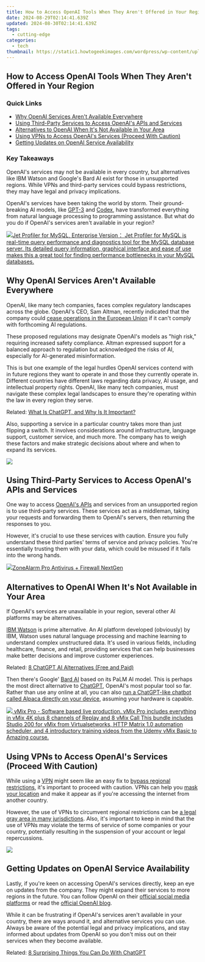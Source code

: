 ```yaml
---
title: How to Access OpenAI Tools When They Aren't Offered in Your Region
date: 2024-08-29T02:14:41.639Z
updated: 2024-08-30T02:14:41.639Z
tags:
  - cutting-edge
categories:
  - tech
thumbnail: https://static1.howtogeekimages.com/wordpress/wp-content/uploads/2023/05/52753097926_49a33c5d9b_o-1.jpg
---
```


## How to Access OpenAI Tools When They Aren't Offered in Your Region

### Quick Links

* [Why OpenAI Services Aren't Available Everywhere](https://youtube-sure.techidaily.com/n-2024-charting-creators-fortune-revenue-generated-from-youtube-advertisements/)
* [Using Third-Party Services to Access OpenAI's APIs and Services](https://extra-resources.techidaily.com/silent-voices-in-the-social-media-arena-ig-live-edition/)
* [Alternatives to OpenAI When It's Not Available in Your Area](https://video-screen-grab.techidaily.com/new-2024-approved-top-eight-video-grabber-software/)
* [Using VPNs to Access OpenAI's Services (Proceed With Caution)](https://www.howtogeek.com/881382/what-to-do-if-openais-services-are-not-available-in-your-country/#using-vpns-to-access-openai-s-services-proceed-with-caution)
* [Getting Updates on OpenAI Service Availability](https://win11-tips.techidaily.com/master-your-moves-fixed-tips-to-overcome-windows-lags-in-sw-battlefront-2/)

### Key Takeaways

 OpenAI's services may not be available in every country, but alternatives like IBM Watson and Google's Bard AI exist for those in unsupported regions. While VPNs and third-party services could bypass restrictions, they may have legal and privacy implications.

 OpenAI's services have been taking the world by storm. Their ground-breaking AI models, like [GPT-3](https://pokemon-go-android.techidaily.com/in-2024-15-best-strongest-pokemon-to-use-in-pokemon-go-pvp-leagues-for-honor-x50i-drfone-by-drfone-virtual-android/) and [Codex](https://openai.com/blog/openai-codex), have transformed everything from natural language processing to programming assistance. But what do you do if OpenAI's services aren't available in your region?

<!-- affiliate ads begin -->
<a href="https://secure.2checkout.com/order/checkout.php?PRODS=4576829&QTY=1&AFFILIATE=108875&CART=1"><img src="https://secure.avangate.com/images/merchant/9e740b84bb48a64dde25061566299467/products/copy_1_jp_box_big.png" border="0">Jet Profiler for MySQL, Enterprise Version： Jet Profiler for MySQL is real-time query performance and diagnostics tool for the MySQL database server. Its detailed query information, graphical interface and ease of use makes this a great tool for finding performance bottlenecks in your MySQL databases. </a>
<!-- affiliate ads end -->
##  Why OpenAI Services Aren't Available Everywhere

 OpenAI, like many tech companies, faces complex regulatory landscapes across the globe. OpenAI's CEO, Sam Altman, recently indicated that the company could [cease operations in the European Union](https://www.zdnet.com/article/openai-could-cease-operating-in-eu-countries-due-to-ai-regulations/) if it can't comply with forthcoming AI regulations.

 These proposed regulations may designate OpenAI's models as "high risk," requiring increased safety compliance. Altman expressed support for a balanced approach to regulation but acknowledged the risks of AI, especially for AI-generated misinformation.

 This is but one example of the legal hurdles OpenAI services contend with in future regions they want to operate in and those they currently operate in. Different countries have different laws regarding data privacy, AI usage, and intellectual property rights. OpenAI, like many tech companies, must navigate these complex legal landscapes to ensure they're operating within the law in every region they serve.

Related: [What Is ChatGPT, and Why Is It Important?](https://smart-video-editing.techidaily.com/new-how-to-find-free-sites-for-sound-effect-and-add-them-in-final-cut-pro-for-2024/) 

 Also, supporting a service in a particular country takes more than just flipping a switch. It involves considerations around infrastructure, language support, customer service, and much more. The company has to weigh these factors and make strategic decisions about where and when to expand its services.

<!-- affiliate ads begin -->
<a href="https://secure.2checkout.com/order/checkout.php?PRODS=32667153&QTY=1&AFFILIATE=108875&CART=1"><img src="https://www.coolmuster.com/uploads/image/20201228/feature02.png" border="0"></a>
<!-- affiliate ads end -->
##  Using Third-Party Services to Access OpenAI's APIs and Services

 One way to access [OpenAI's APIs](https://review-topics.techidaily.com/how-to-unlock-iphone-xs-without-passcode-by-drfone-ios-unlock-ios-unlock/) and services from an unsupported region is to use third-party services. These services act as a middleman, taking your requests and forwarding them to OpenAI's servers, then returning the responses to you.

 However, it's crucial to use these services with caution. Ensure you fully understand these third parties' terms of service and privacy policies. You're essentially trusting them with your data, which could be misused if it falls into the wrong hands.

<!-- affiliate ads begin -->
<a href="https://estore.zonealarm.com/order/checkout.php?PRODS=38658749&QTY=1&AFFILIATE=108875&CART=1"><img src="https://sc1.checkpoint.com/sc1/za/images/boxes/pa_500.png" border="0">ZoneAlarm Pro Antivirus + Firewall NextGen</a>
<!-- affiliate ads end -->
##  Alternatives to OpenAI When It's Not Available in Your Area

 If OpenAI's services are unavailable in your region, several other AI platforms may be alternatives.

[IBM Watson](https://www.ibm.com/watson) is prime alternative. An AI platform developed (obviously) by IBM, Watson uses natural language processing and machine learning to understand complex unstructured data. It's used in various fields, including healthcare, finance, and retail, providing services that can help businesses make better decisions and improve customer experiences.

Related: [8 ChatGPT AI Alternatives (Free and Paid)](https://screen-mirroring-recording.techidaily.com/in-2024-3-must-know-methods-to-record-on-your-ipad/) 

 Then there's Google' [Bard AI](https://bard.google.com/) based on its PaLM AI model. This is perhaps the most direct alternative to [ChatGPT](https://smart-video-editing.techidaily.com/new-how-to-find-free-sites-for-sound-effect-and-add-them-in-final-cut-pro-for-2024/), OpenAI's most popular tool so far. Rather than use any online at all, you can also [run a ChatGPT-like chatbot called Alpaca directly on your device](https://tech-revival.techidaily.com/solving-the-problem-why-does-chatgpt-forget-our-talks/), assuming your hardware is capable.

<!-- affiliate ads begin -->
<a href="https://secure.2checkout.com/order/checkout.php?PRODS=30901410&QTY=1&AFFILIATE=108875&CART=1"> <img src="https://secure.avangate.com/images/merchant/ce9a6fb2becc2d235e62b125e9260102/products/copy_1_copy_vMixCallScreenshot1-large.jpg" border="0"> vMix Pro - Software based live production. vMix Pro includes everything in vMix 4K plus 8 channels of Replay and 8 vMix Call 
This bundle includes Studio 200 for vMix from Virtualsetworks, HTTP Matrix 1.0 automation scheduler, and 4 introductory training videos from the Udemy vMix Basic to Amazing course. </a>
<!-- affiliate ads end -->
##  Using VPNs to Access OpenAI's Services (Proceed With Caution)

 While using a [VPN](https://extra-guidance.techidaily.com/2024-approved-masterclass-in-3d-color-grading-with-custom-luts/) might seem like an easy fix to [bypass regional restrictions](https://android-transfer.techidaily.com/in-2024-4-ways-to-transfer-music-from-honor-70-lite-5g-to-iphone-drfone-by-drfone-transfer-from-android-transfer-from-android/), it's important to proceed with caution. VPNs can help you [mask your location](https://screen-capture.techidaily.com/new-securing-your-pc-gaming-memories-best-techniques-for-2024/) and make it appear as if you're accessing the internet from another country.

 However, the use of VPNs to circumvent regional restrictions can be [a legal gray area in many jurisdictions](https://vp-tips.techidaily.com/new-2024-approved-crafting-customized-clips-on-iphone-3-free-music-integration-techniques/). Also, it's important to keep in mind that the use of VPNs may violate the terms of service of some companies or your country, potentially resulting in the suspension of your account or legal repercussions.

<!-- affiliate ads begin -->
<a href="https://shop.systoolsgroup.com/affiliate.php?ACCOUNT=SYSTOOBY&AFFILIATE=108875&PATH=https%3A%2F%2Fwww.systoolsgroup.com%3FAFFILIATE%3D108875%26RESOURCE%3D%2BSysTools%2BPDF%2BUnlocker"><img src="https://www.systoolsgroup.com/box/pdf-unlocker.png" border="0"></a>
<!-- affiliate ads end -->
##  Getting Updates on OpenAI Service Availability

 Lastly, if you're keen on accessing OpenAI's services directly, keep an eye on updates from the company. They might expand their services to more regions in the future. You can follow OpenAI on their [official social media platforms](https://twitter.com/OpenAI) or read the [official OpenAI blog](https://openai.com/blog).

 While it can be frustrating if OpenAI's services aren't available in your country, there are ways around it, and alternative services you can use. Always be aware of the potential legal and privacy implications, and stay informed about updates from OpenAI so you don't miss out on their services when they become available.

Related: [8 Surprising Things You Can Do With ChatGPT](https://facebook-clips.techidaily.com/updated-achieve-higher-interactions-mastering-the-art-of-square-videos-for-2024/)

<ins class="adsbygoogle"
     style="display:block"
     data-ad-format="autorelaxed"
     data-ad-client="ca-pub-7571918770474297"
     data-ad-slot="1223367746"></ins>



<ins class="adsbygoogle"
     style="display:block"
     data-ad-client="ca-pub-7571918770474297"
     data-ad-slot="8358498916"
     data-ad-format="auto"
     data-full-width-responsive="true"></ins>


